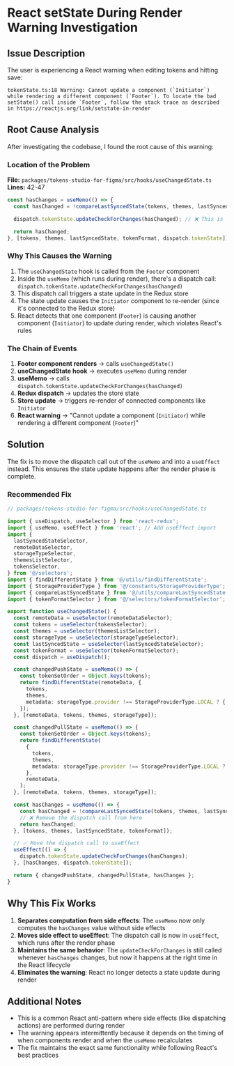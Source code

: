 # React setState During Render Warning Investigation

## Issue Description

The user is experiencing a React warning when editing tokens and hitting save:

```
tokenState.ts:18 Warning: Cannot update a component (`Initiator`) while rendering a different component (`Footer`). To locate the bad setState() call inside `Footer`, follow the stack trace as described in https://reactjs.org/link/setstate-in-render
```

## Root Cause Analysis

After investigating the codebase, I found the root cause of this warning:

### Location of the Problem

**File:** `packages/tokens-studio-for-figma/src/hooks/useChangedState.ts`  
**Lines:** 42-47

```typescript
const hasChanges = useMemo(() => {
  const hasChanged = !compareLastSyncedState(tokens, themes, lastSyncedState, tokenFormat);

  dispatch.tokenState.updateCheckForChanges(hasChanged); // ❌ This is the problem!

  return hasChanged;
}, [tokens, themes, lastSyncedState, tokenFormat, dispatch.tokenState]);
```

### Why This Causes the Warning

1. The `useChangedState` hook is called from the `Footer` component
2. Inside the `useMemo` (which runs during render), there's a dispatch call: `dispatch.tokenState.updateCheckForChanges(hasChanged)`
3. This dispatch call triggers a state update in the Redux store
4. The state update causes the `Initiator` component to re-render (since it's connected to the Redux store)
5. React detects that one component (`Footer`) is causing another component (`Initiator`) to update during render, which violates React's rules

### The Chain of Events

1. **Footer component renders** → calls `useChangedState()`
2. **useChangedState hook** → executes `useMemo` during render
3. **useMemo** → calls `dispatch.tokenState.updateCheckForChanges(hasChanged)`
4. **Redux dispatch** → updates the store state
5. **Store update** → triggers re-render of connected components like `Initiator`
6. **React warning** → "Cannot update a component (`Initiator`) while rendering a different component (`Footer`)"

## Solution

The fix is to move the dispatch call out of the `useMemo` and into a `useEffect` instead. This ensures the state update happens after the render phase is complete.

### Recommended Fix

```typescript
// packages/tokens-studio-for-figma/src/hooks/useChangedState.ts

import { useDispatch, useSelector } from 'react-redux';
import { useMemo, useEffect } from 'react'; // Add useEffect import
import {
  lastSyncedStateSelector,
  remoteDataSelector,
  storageTypeSelector,
  themesListSelector,
  tokensSelector,
} from '@/selectors';
import { findDifferentState } from '@/utils/findDifferentState';
import { StorageProviderType } from '@/constants/StorageProviderType';
import { compareLastSyncedState } from '@/utils/compareLastSyncedState';
import { tokenFormatSelector } from '@/selectors/tokenFormatSelector';

export function useChangedState() {
  const remoteData = useSelector(remoteDataSelector);
  const tokens = useSelector(tokensSelector);
  const themes = useSelector(themesListSelector);
  const storageType = useSelector(storageTypeSelector);
  const lastSyncedState = useSelector(lastSyncedStateSelector);
  const tokenFormat = useSelector(tokenFormatSelector);
  const dispatch = useDispatch();

  const changedPushState = useMemo(() => {
    const tokenSetOrder = Object.keys(tokens);
    return findDifferentState(remoteData, {
      tokens,
      themes,
      metadata: storageType.provider !== StorageProviderType.LOCAL ? { tokenSetOrder } : {},
    });
  }, [remoteData, tokens, themes, storageType]);

  const changedPullState = useMemo(() => {
    const tokenSetOrder = Object.keys(tokens);
    return findDifferentState(
      {
        tokens,
        themes,
        metadata: storageType.provider !== StorageProviderType.LOCAL ? { tokenSetOrder } : {},
      },
      remoteData,
    );
  }, [remoteData, tokens, themes, storageType]);

  const hasChanges = useMemo(() => {
    const hasChanged = !compareLastSyncedState(tokens, themes, lastSyncedState, tokenFormat);
    // ❌ Remove the dispatch call from here
    return hasChanged;
  }, [tokens, themes, lastSyncedState, tokenFormat]);

  // ✅ Move the dispatch call to useEffect
  useEffect(() => {
    dispatch.tokenState.updateCheckForChanges(hasChanges);
  }, [hasChanges, dispatch.tokenState]);

  return { changedPushState, changedPullState, hasChanges };
}
```

## Why This Fix Works

1. **Separates computation from side effects**: The `useMemo` now only computes the `hasChanges` value without side effects
2. **Moves side effect to useEffect**: The dispatch call is now in `useEffect`, which runs after the render phase
3. **Maintains the same behavior**: The `updateCheckForChanges` is still called whenever `hasChanges` changes, but now it happens at the right time in the React lifecycle
4. **Eliminates the warning**: React no longer detects a state update during render

## Additional Notes

- This is a common React anti-pattern where side effects (like dispatching actions) are performed during render
- The warning appears intermittently because it depends on the timing of when components render and when the `useMemo` recalculates
- The fix maintains the exact same functionality while following React's best practices